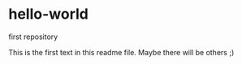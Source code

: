 # hello-world
first repository

This is the first text in this readme file.
Maybe there will be others ;)
